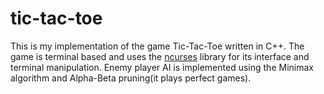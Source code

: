 # tic-tac-toe

This is my implementation of the game Tic-Tac-Toe written in C++. 
The game is terminal based and uses the <a href="https://www.gnu.org/software/ncurses/">ncurses</a> library for its interface and terminal manipulation.
Enemy player AI is implemented using the Minimax algorithm and Alpha-Beta pruning(it plays perfect games).
